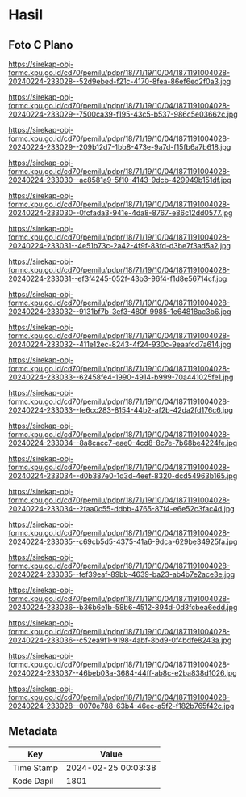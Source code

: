 # Hasil

## Foto C Plano

https://sirekap-obj-formc.kpu.go.id/cd70/pemilu/pdpr/18/71/19/10/04/1871191004028-20240224-233028--52d9ebed-f21c-4170-8fea-86ef6ed2f0a3.jpg

https://sirekap-obj-formc.kpu.go.id/cd70/pemilu/pdpr/18/71/19/10/04/1871191004028-20240224-233029--7500ca39-f195-43c5-b537-986c5e03662c.jpg

https://sirekap-obj-formc.kpu.go.id/cd70/pemilu/pdpr/18/71/19/10/04/1871191004028-20240224-233029--209b12d7-1bb8-473e-9a7d-f15fb6a7b618.jpg

https://sirekap-obj-formc.kpu.go.id/cd70/pemilu/pdpr/18/71/19/10/04/1871191004028-20240224-233030--ac8581a9-5f10-4143-9dcb-429949b151df.jpg

https://sirekap-obj-formc.kpu.go.id/cd70/pemilu/pdpr/18/71/19/10/04/1871191004028-20240224-233030--0fcfada3-941e-4da8-8767-e86c12dd0577.jpg

https://sirekap-obj-formc.kpu.go.id/cd70/pemilu/pdpr/18/71/19/10/04/1871191004028-20240224-233031--4e51b73c-2a42-4f9f-83fd-d3be7f3ad5a2.jpg

https://sirekap-obj-formc.kpu.go.id/cd70/pemilu/pdpr/18/71/19/10/04/1871191004028-20240224-233031--ef3f4245-052f-43b3-96f4-f1d8e56714cf.jpg

https://sirekap-obj-formc.kpu.go.id/cd70/pemilu/pdpr/18/71/19/10/04/1871191004028-20240224-233032--9131bf7b-3ef3-480f-9985-1e64818ac3b6.jpg

https://sirekap-obj-formc.kpu.go.id/cd70/pemilu/pdpr/18/71/19/10/04/1871191004028-20240224-233032--411e12ec-8243-4f24-930c-9eaafcd7a614.jpg

https://sirekap-obj-formc.kpu.go.id/cd70/pemilu/pdpr/18/71/19/10/04/1871191004028-20240224-233033--62458fe4-1990-4914-b999-70a441025fe1.jpg

https://sirekap-obj-formc.kpu.go.id/cd70/pemilu/pdpr/18/71/19/10/04/1871191004028-20240224-233033--fe6cc283-8154-44b2-af2b-42da2fd176c6.jpg

https://sirekap-obj-formc.kpu.go.id/cd70/pemilu/pdpr/18/71/19/10/04/1871191004028-20240224-233034--8a8cacc7-eae0-4cd8-8c7e-7b68be4224fe.jpg

https://sirekap-obj-formc.kpu.go.id/cd70/pemilu/pdpr/18/71/19/10/04/1871191004028-20240224-233034--d0b387e0-1d3d-4eef-8320-dcd54963b165.jpg

https://sirekap-obj-formc.kpu.go.id/cd70/pemilu/pdpr/18/71/19/10/04/1871191004028-20240224-233034--2faa0c55-ddbb-4765-87f4-e6e52c3fac4d.jpg

https://sirekap-obj-formc.kpu.go.id/cd70/pemilu/pdpr/18/71/19/10/04/1871191004028-20240224-233035--c69cb5d5-4375-41a6-9dca-629be34925fa.jpg

https://sirekap-obj-formc.kpu.go.id/cd70/pemilu/pdpr/18/71/19/10/04/1871191004028-20240224-233035--fef39eaf-89bb-4639-ba23-ab4b7e2ace3e.jpg

https://sirekap-obj-formc.kpu.go.id/cd70/pemilu/pdpr/18/71/19/10/04/1871191004028-20240224-233036--b36b6e1b-58b6-4512-894d-0d3fcbea6edd.jpg

https://sirekap-obj-formc.kpu.go.id/cd70/pemilu/pdpr/18/71/19/10/04/1871191004028-20240224-233036--c52ea9f1-9198-4abf-8bd9-0f4bdfe8243a.jpg

https://sirekap-obj-formc.kpu.go.id/cd70/pemilu/pdpr/18/71/19/10/04/1871191004028-20240224-233037--46beb03a-3684-44ff-ab8c-e2ba838d1026.jpg

https://sirekap-obj-formc.kpu.go.id/cd70/pemilu/pdpr/18/71/19/10/04/1871191004028-20240224-233028--0070e788-63b4-46ec-a5f2-f182b765f42c.jpg


## Metadata

| Key        | Value               |
| ---------- | ------------------- |
| Time Stamp | 2024-02-25 00:03:38 |
| Kode Dapil | 1801                |



